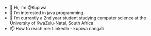 - 👋 Hi, I’m @Kupiwa
- 👀 I’m interested in java programming.
- 🌱 I’m currently a 2nd year student studying computer science at the University of KwaZulu-Natal, South Africa.
- 📫 How to reach me: LinkedIn - kupiwa nangati
